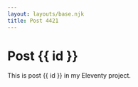 ```yaml
---
layout: layouts/base.njk
title: Post 4421
---
```


# Post {{ id }}

This is post {{ id }} in my Eleventy project.
